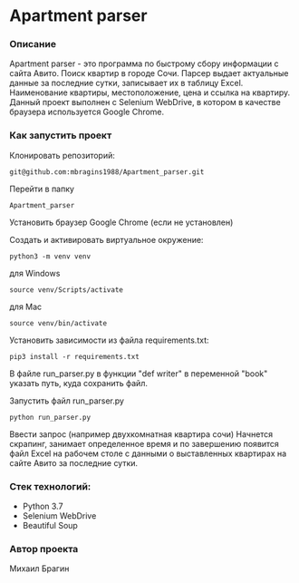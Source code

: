 # Apartment parser

### Описание 
Apartment parser - это программа по быстрому сбору информации с сайта Авито. Поиск квартир в городе Сочи. Парсер выдает актуальные данные за последние сутки, записывает их в таблицу Excel. Наименование квартиры, местоположение, цена и ссылка на квартиру. Данный проект выполнен с Selenium WebDrive, в котором в качестве браузера используется Google Chrome.

### Как запустить проект

Клонировать репозиторий:

```
git@github.com:mbragins1988/Apartment_parser.git
```

Перейти в папку

```
Apartment_parser
```

Установить браузер Google Chrome (если не установлен)

Cоздать и активировать виртуальное окружение:

```
python3 -m venv venv
```
для Windows
```
source venv/Scripts/activate
```
для Mac
```
source venv/bin/activate
```

Установить зависимости из файла requirements.txt:

```
pip3 install -r requirements.txt
```

В файле run_parser.py в функции "def writer" в переменной "book" указать путь, куда сохранить файл.

Запустить файл run_parser.py

```
python run_parser.py
```

Ввести запрос (например двухкомнатная квартира сочи)
Начнется скрапинг, занимает определенное время и по завершению появится файл Excel на рабочем столе с данными о выставленных квартирах на сайте Авито за последние сутки.

### Стек технологий:
- Python 3.7
- Selenium WebDrive
- Beautiful Soup

### Автор проекта
Михаил Брагин
